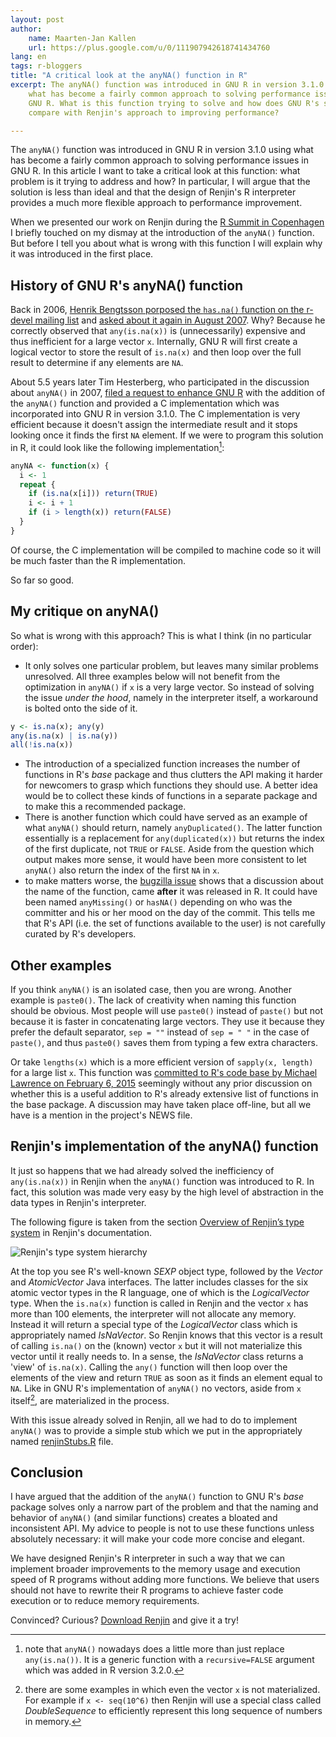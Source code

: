 ```yaml
---
layout: post
author: 
    name: Maarten-Jan Kallen
    url: https://plus.google.com/u/0/111907942618741434760
lang: en
tags: r-bloggers
title: "A critical look at the anyNA() function in R"
excerpt: The anyNA() function was introduced in GNU R in version 3.1.0 using
    what has become a fairly common approach to solving performance issues in
    GNU R. What is this function trying to solve and how does GNU R's solution
    compare with Renjin's approach to improving performance?

---
```

  
The `anyNA()` function was introduced in GNU R in version 3.1.0 using what has
become a fairly common approach to solving performance issues in GNU R. In this
article I want to take a critical look at this function: what problem is it
trying to address and how? In particular, I will argue that the solution is
less than ideal and that the design of Renjin's R interpreter provides a much
more flexible approach to performance improvement.

When we presented our work on Renjin during the
[R Summit in Copenhagen](http://www.renjin.org/blog/2015-06-28-renjin-at-rsummit-2015.html)
I briefly touched on my dismay at the introduction of the `anyNA()` function.
But before I tell you about what is wrong with this function I will explain why
it was introduced in the first place.

## History of GNU R's anyNA() function

Back in 2006,
[Henrik Bengtsson porposed the `has.na()` function on the r-devel mailing list](https://stat.ethz.ch/pipermail/r-devel/2006-April/037202.html)
and
[asked about it again in August 2007](https://stat.ethz.ch/pipermail/r-devel/2007-August/046611.html).
Why? Because he correctly observed that `any(is.na(x))` is (unnecessarily)
expensive and thus inefficient for a large vector `x`. Internally, GNU R will
first create a logical vector to store the result of `is.na(x)` and then loop
over the full result to determine if any elements are `NA`.

About 5.5 years later Tim Hesterberg, who participated in the discussion about
`anyNA()` in 2007,
[filed a request to enhance GNU R](https://bugs.r-project.org/bugzilla3/show_bug.cgi?id=15239)
with the addition of the `anyNA()` function and provided a C implementation
which was incorporated into GNU R in version 3.1.0. The C implementation is
very efficient because it doesn't assign the intermediate result and it stops
looking once it finds the first `NA` element. If we were to program this
solution in R, it could look like the following implementation[^1]:

```r
anyNA <- function(x) {
  i <- 1
  repeat {
    if (is.na(x[i])) return(TRUE)
    i <- i + 1
    if (i > length(x)) return(FALSE)
  }
}
```

Of course, the C implementation will be compiled to machine code so it will be
much faster than the R implementation.

So far so good.

## My critique on anyNA()

So what is wrong with this approach? This is what I think (in no particular order):

  * It only solves one particular problem, but leaves many similar problems
unresolved. All three examples below will not benefit from the optimization in
`anyNA()` if `x` is a very large vector. So instead of solving the issue *under
the hood*, namely in the interpreter itself, a workaround is bolted onto the
side of it.
```r
y <- is.na(x); any(y)
any(is.na(x) | is.na(y))
all(!is.na(x))
```
  * The introduction of a specialized function increases the number of
functions in R's *base* package and thus clutters the API making it harder for
newcomers to grasp which functions they should use. A better idea would be to
collect these kinds of functions in a separate package and to make this
a recommended package.
  * There is another function which could have served as an example of what
`anyNA()` should return, namely `anyDuplicated()`. The latter function
essentially is a replacement for `any(duplicated(x))` but returns the index of
the first duplicate, not `TRUE` or `FALSE`. Aside from the question which
output makes more sense, it would have been more consistent to let `anyNA()`
also return the index of the first `NA` in `x`.
  * to make matters worse, the [bugzilla
issue](https://bugs.r-project.org/bugzilla3/show_bug.cgi?id=15239) shows that
a discussion about the name of the function, came **after** it was released in
R. It could have been named `anyMissing()` or `hasNA()` depending on who was
the committer and his or her mood on the day of the commit. This tells me that
R's API (i.e. the set of functions available to the user) is not carefully
curated by R's developers.

## Other examples

If you think `anyNA()` is an isolated case, then you are wrong. Another example
is `paste0()`. The lack of creativity when naming this function should be
obvious. Most people will use `paste0()` instead of `paste()` but not because
it is faster in concatenating large vectors. They use it because they prefer
the default separator, `sep = ""` instead of `sep = " "` in the case of
`paste()`, and thus `paste0()` saves them from typing a few extra characters.

Or take `lengths(x)` which is a more efficient version of `sapply(x, length)`
for a large list `x`. This function was
[committed to R's code base by Michael Lawrence on February 6, 2015](https://github.com/wch/r-source/commit/957ab86995f91d056fce6dcc9e5a2c42477a1b03)
seemingly without any prior discussion on whether this is a useful addition to
R's already extensive list of functions in the base package. A discussion may
have taken place off-line, but all we have is a mention in the project's NEWS
file.

## Renjin's implementation of the anyNA() function

It just so happens that we had already solved the inefficiency of
`any(is.na(x))` in Renjin when the `anyNA()` function was introduced to R. In
fact, this solution was made very easy by the high level of abstraction in the
data types in Renjin's interpreter.

The following figure is taken from the section
[Overview of Renjin’s type system](http://docs.renjin.org/en/latest/moving-data-between-java-and-r-code.html#overview-of-renjin-s-type-system)
in Renjin's documentation.

![Renjin's type system hierarchy](http://docs.renjin.org/en/latest/_images/renjin-class-hierarchy.png)

At the top you see R's well-known *SEXP* object type, followed by the *Vector*
and *AtomicVector* Java interfaces. The latter includes classes for the six
atomic vector types in the R language, one of which is the *LogicalVector*
type. When the `is.na(x)` function is called in Renjin and the vector `x` has
more than 100 elements, the interpreter will not allocate any memory. Instead
it will return a special type of the *LogicalVector* class which is
appropriately named *IsNaVector*. So Renjin knows that this vector is a result
of calling `is.na()` on the (known) vector `x` but it will not materialize this
vector until it really needs to. In a sense, the *IsNaVector* class returns
a 'view' of `is.na(x)`. Calling the `any()` function will then loop over the
elements of the view and return `TRUE` as soon as it finds an element equal to
`NA`. Like in GNU R's implementation of `anyNA()` no vectors, aside from `x`
itself[^2], are materialized in the process.

With this issue already solved in Renjin, all we had to do to implement
`anyNA()` was to provide a simple stub which we put in the appropriately named
[renjinStubs.R](https://github.com/bedatadriven/renjin/blob/c63d20d9d2aadc28c416237cf41c13e1811d9417/core/src/main/R/base/renjinStubs.R)
file.

## Conclusion

I have argued that the addition of the `anyNA()` function to GNU R's *base*
package solves only a narrow part of the problem and that the naming and
behavior of `anyNA()` (and similar functions) creates a bloated and
inconsistent API. My advice to people is not to use these functions unless
absolutely necessary: it will make your code more concise and elegant.

We have designed Renjin's R interpreter in such a way that we can implement
broader improvements to the memory usage and execution speed of R programs
without adding more functions. We believe that users should not have to rewrite
their R programs to achieve faster code execution or to reduce memory
requirements.

Convinced? Curious? [Download Renjin](http://www.renjin.org/downloads.html) and
give it a try!

[^1]: note that `anyNA()` nowadays does a little more than just replace
`any(is.na())`. It is a generic function with a `recursive=FALSE` argument
which was added in R version 3.2.0.

[^2]: there are some examples in which even the vector `x` is not materialized.
For example if `x <- seq(10^6)` then Renjin will use a special class called
*DoubleSequence* to efficiently represent this long sequence of numbers in memory.

